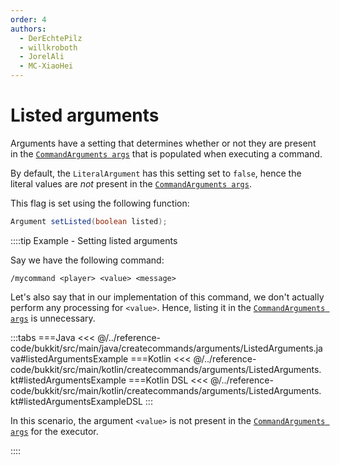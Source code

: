 ```yaml
---
order: 4
authors:
  - DerEchtePilz
  - willkroboth
  - JorelAli
  - MC-XiaoHei
---
```


# Listed arguments

Arguments have a setting that determines whether or not they are present in the [`CommandArguments args`](./command-arguments) that is populated when executing a command.

By default, the `LiteralArgument` has this setting set to `false`, hence the literal values are _not_ present in the [`CommandArguments args`](command-arguments).

This flag is set using the following function:

```java
Argument setListed(boolean listed);
```

::::tip Example - Setting listed arguments

Say we have the following command:

```mccmd
/mycommand <player> <value> <message>
```

Let's also say that in our implementation of this command, we don't actually perform any processing for `<value>`. Hence, listing it in the [`CommandArguments args`](./command-arguments) is unnecessary.

:::tabs
===Java
<<< @/../reference-code/bukkit/src/main/java/createcommands/arguments/ListedArguments.java#listedArgumentsExample
===Kotlin
<<< @/../reference-code/bukkit/src/main/kotlin/createcommands/arguments/ListedArguments.kt#listedArgumentsExample
===Kotlin DSL
<<< @/../reference-code/bukkit/src/main/kotlin/createcommands/arguments/ListedArguments.kt#listedArgumentsExampleDSL
:::

In this scenario, the argument `<value>` is not present in the [`CommandArguments args`](./command-arguments) for the executor.

::::